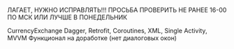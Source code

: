 ЛАГАЕТ, НУЖНО ИСПРАВЛЯТЬ!!! ПРОСЬБА ПРОВЕРИТЬ НЕ РАНЕЕ 16-00 ПО МСК ИЛИ ЛУЧШЕ В ПОНЕДЕЛЬНИК

CurrencyExchange
Dagger, Retrofit, Coroutines, XML, Single Activity, MVVM
Функционал на доработке (нет диалоговых окон)
